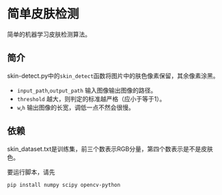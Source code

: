 # 简单皮肤检测

简单的机器学习皮肤检测算法。

## 简介

skin-detect.py中的`skin_detect`函数将图片中的肤色像素保留，其余像素涂黑。

- `input_path`,`output_path` 输入图像输出图像的路径。
- `threshold` 越大，则判定的标准越严格（应小于等于1）。
- `w`,`h` 输出图像的长宽，调低一点不然会很慢。
## 依赖

skin_dataset.txt是训练集，前三个数表示RGB分量，第四个数表示是不是皮肤色。

要运行脚本，请先
```
pip install numpy scipy opencv-python
```